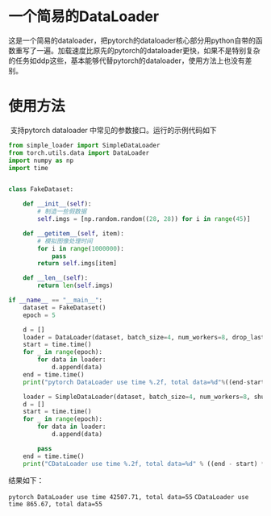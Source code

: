 # 一个简易的DataLoader

​	这是一个简易的dataloader，把pytorch的dataloader核心部分用python自带的函数重写了一遍。加载速度比原先的pytorch的dataloader更快，如果不是特别复杂的任务如ddp这些，基本能够代替pytorch的dataloader，使用方法上也没有差别。



# 使用方法

​	支持pytorch dataloader 中常见的参数接口。运行的示例代码如下

```python
from simple_loader import SimpleDataLoader
from torch.utils.data import DataLoader
import numpy as np
import time


class FakeDataset:

    def __init__(self):
        # 制造一些假数据
        self.imgs = [np.random.random((28, 28)) for i in range(45)]

    def __getitem__(self, item):
        # 模拟图像处理时间
        for i in range(1000000):
            pass
        return self.imgs[item]

    def __len__(self):
        return len(self.imgs)

if __name__ == "__main__":
    dataset = FakeDataset()
    epoch = 5

    d = []
    loader = DataLoader(dataset, batch_size=4, num_workers=8, drop_last=True)
    start = time.time()
    for _ in range(epoch):
        for data in loader:
            d.append(data)
    end = time.time()
    print("pytorch DataLoader use time %.2f, total data=%d"%((end-start) * 1000, len(d)))

    loader = SimpleDataLoader(dataset, batch_size=4, num_workers=8, shuffle=True, drop_last=True)
    d = []
    start = time.time()
    for _ in range(epoch):
        for data in loader:
            d.append(data)

        pass
    end = time.time()
    print("CDataLoader use time %.2f, total data=%d" % ((end - start) * 1000, len(d)))
```

结果如下：

`pytorch DataLoader use time 42507.71, total data=55`
`CDataLoader use time 865.67, total data=55`

